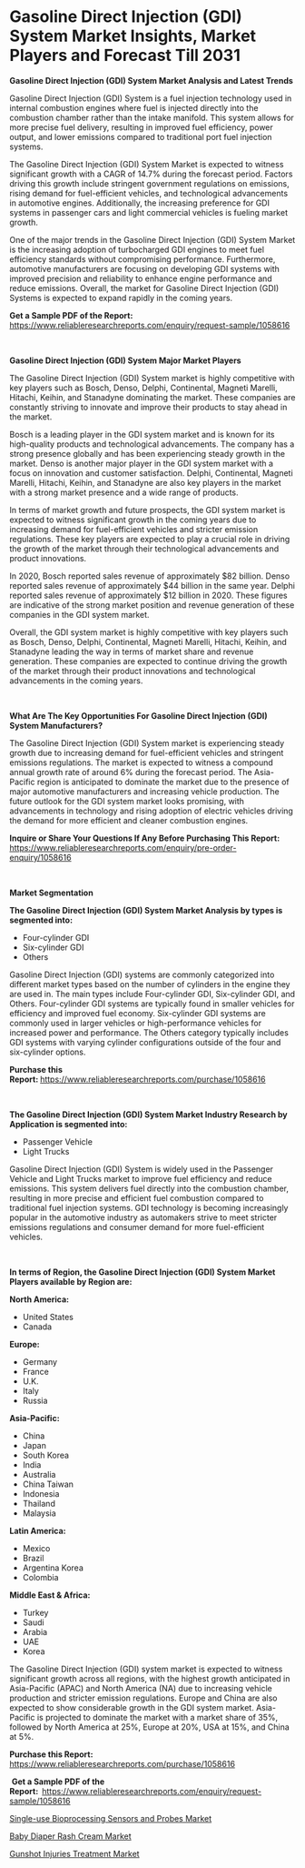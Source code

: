 <p><h1>Gasoline Direct Injection (GDI) System Market Insights, Market Players and Forecast Till 2031</h1></p><p><strong>Gasoline Direct Injection (GDI) System Market Analysis and Latest Trends</strong></p>
<p><p>Gasoline Direct Injection (GDI) System is a fuel injection technology used in internal combustion engines where fuel is injected directly into the combustion chamber rather than the intake manifold. This system allows for more precise fuel delivery, resulting in improved fuel efficiency, power output, and lower emissions compared to traditional port fuel injection systems.</p><p>The Gasoline Direct Injection (GDI) System Market is expected to witness significant growth with a CAGR of 14.7% during the forecast period. Factors driving this growth include stringent government regulations on emissions, rising demand for fuel-efficient vehicles, and technological advancements in automotive engines. Additionally, the increasing preference for GDI systems in passenger cars and light commercial vehicles is fueling market growth.</p><p>One of the major trends in the Gasoline Direct Injection (GDI) System Market is the increasing adoption of turbocharged GDI engines to meet fuel efficiency standards without compromising performance. Furthermore, automotive manufacturers are focusing on developing GDI systems with improved precision and reliability to enhance engine performance and reduce emissions. Overall, the market for Gasoline Direct Injection (GDI) Systems is expected to expand rapidly in the coming years.</p></p>
<p><strong>Get a Sample PDF of the Report:&nbsp;</strong> <a href="https://www.reliableresearchreports.com/enquiry/request-sample/1058616">https://www.reliableresearchreports.com/enquiry/request-sample/1058616</a></p>
<p>&nbsp;</p>
<p><strong>Gasoline Direct Injection (GDI) System Major Market Players</strong></p>
<p><p>The Gasoline Direct Injection (GDI) System market is highly competitive with key players such as Bosch, Denso, Delphi, Continental, Magneti Marelli, Hitachi, Keihin, and Stanadyne dominating the market. These companies are constantly striving to innovate and improve their products to stay ahead in the market.</p><p>Bosch is a leading player in the GDI system market and is known for its high-quality products and technological advancements. The company has a strong presence globally and has been experiencing steady growth in the market. Denso is another major player in the GDI system market with a focus on innovation and customer satisfaction. Delphi, Continental, Magneti Marelli, Hitachi, Keihin, and Stanadyne are also key players in the market with a strong market presence and a wide range of products.</p><p>In terms of market growth and future prospects, the GDI system market is expected to witness significant growth in the coming years due to increasing demand for fuel-efficient vehicles and stricter emission regulations. These key players are expected to play a crucial role in driving the growth of the market through their technological advancements and product innovations.</p><p>In 2020, Bosch reported sales revenue of approximately $82 billion. Denso reported sales revenue of approximately $44 billion in the same year. Delphi reported sales revenue of approximately $12 billion in 2020. These figures are indicative of the strong market position and revenue generation of these companies in the GDI system market.</p><p>Overall, the GDI system market is highly competitive with key players such as Bosch, Denso, Delphi, Continental, Magneti Marelli, Hitachi, Keihin, and Stanadyne leading the way in terms of market share and revenue generation. These companies are expected to continue driving the growth of the market through their product innovations and technological advancements in the coming years.</p></p>
<p>&nbsp;</p>
<p><strong>What Are The Key Opportunities For Gasoline Direct Injection (GDI) System Manufacturers?</strong></p>
<p><p>The Gasoline Direct Injection (GDI) System market is experiencing steady growth due to increasing demand for fuel-efficient vehicles and stringent emissions regulations. The market is expected to witness a compound annual growth rate of around 6% during the forecast period. The Asia-Pacific region is anticipated to dominate the market due to the presence of major automotive manufacturers and increasing vehicle production. The future outlook for the GDI system market looks promising, with advancements in technology and rising adoption of electric vehicles driving the demand for more efficient and cleaner combustion engines.</p></p>
<p><strong>Inquire or Share Your Questions If Any Before Purchasing This Report:</strong> <a href="https://www.reliableresearchreports.com/enquiry/pre-order-enquiry/1058616">https://www.reliableresearchreports.com/enquiry/pre-order-enquiry/1058616</a></p>
<p>&nbsp;</p>
<p><strong>Market Segmentation</strong></p>
<p><strong>The Gasoline Direct Injection (GDI) System Market Analysis by types is segmented into:</strong></p>
<p><ul><li>Four-cylinder GDI</li><li>Six-cylinder GDI</li><li>Others</li></ul></p>
<p><p>Gasoline Direct Injection (GDI) systems are commonly categorized into different market types based on the number of cylinders in the engine they are used in. The main types include Four-cylinder GDI, Six-cylinder GDI, and Others. Four-cylinder GDI systems are typically found in smaller vehicles for efficiency and improved fuel economy. Six-cylinder GDI systems are commonly used in larger vehicles or high-performance vehicles for increased power and performance. The Others category typically includes GDI systems with varying cylinder configurations outside of the four and six-cylinder options.</p></p>
<p><strong>Purchase this Report:&nbsp;</strong><a href="https://www.reliableresearchreports.com/purchase/1058616">https://www.reliableresearchreports.com/purchase/1058616</a></p>
<p>&nbsp;</p>
<p><strong>The Gasoline Direct Injection (GDI) System Market Industry Research by Application is segmented into:</strong></p>
<p><ul><li>Passenger Vehicle</li><li>Light Trucks</li></ul></p>
<p><p>Gasoline Direct Injection (GDI) System is widely used in the Passenger Vehicle and Light Trucks market to improve fuel efficiency and reduce emissions. This system delivers fuel directly into the combustion chamber, resulting in more precise and efficient fuel combustion compared to traditional fuel injection systems. GDI technology is becoming increasingly popular in the automotive industry as automakers strive to meet stricter emissions regulations and consumer demand for more fuel-efficient vehicles.</p></p>
<p>&nbsp;</p>
<p><strong>In terms of Region, the Gasoline Direct Injection (GDI) System Market Players available by Region are:</strong></p>
<p>
    <p> <strong> North America: </strong>
        <ul>
            <li>United States</li>
            <li>Canada</li>
        </ul>
        </p> 
    <p> <strong> Europe: </strong>
        <ul>
            <li>Germany</li>
            <li>France</li>
            <li>U.K.</li>
            <li>Italy</li>
            <li>Russia</li>
        </ul>
        </p> 
    <p> <strong> Asia-Pacific: </strong>
        <ul>
            <li>China</li>
            <li>Japan</li>
            <li>South Korea</li>
            <li>India</li>
            <li>Australia</li>
            <li>China Taiwan</li>
            <li>Indonesia</li>
            <li>Thailand</li>
            <li>Malaysia</li>
        </ul>
        </p> 
    <p> <strong> Latin America: </strong>
        <ul>
            <li>Mexico</li>
            <li>Brazil</li>
            <li>Argentina Korea</li>
            <li>Colombia</li>
        </ul>
        </p> 
    <p> <strong> Middle East & Africa: </strong>
        <ul>
            <li>Turkey</li>
            <li>Saudi</li>
            <li>Arabia</li>
            <li>UAE</li>
            <li>Korea</li>
        </ul>
    </p>
    </p>
<p><p>The Gasoline Direct Injection (GDI) system market is expected to witness significant growth across all regions, with the highest growth anticipated in Asia-Pacific (APAC) and North America (NA) due to increasing vehicle production and stricter emission regulations. Europe and China are also expected to show considerable growth in the GDI system market. Asia-Pacific is projected to dominate the market with a market share of 35%, followed by North America at 25%, Europe at 20%, USA at 15%, and China at 5%.</p></p>
<p><strong>Purchase this Report: </strong><a href="https://www.reliableresearchreports.com/purchase/1058616">https://www.reliableresearchreports.com/purchase/1058616</a></p>
<p>&nbsp;<strong>Get a Sample PDF of the Report:&nbsp;&nbsp;</strong><a href="https://www.reliableresearchreports.com/enquiry/request-sample/1058616">https://www.reliableresearchreports.com/enquiry/request-sample/1058616</a></p>
<p><strong></strong></p>
<p><p><a href="https://view.publitas.com/reportprime-1/single-use-bioprocessing-sensors-and-probes-market-research-report-unlocks-analysis-on-the-market-financial-status-market-size-and-market-revenue-upto-2030/">Single-use Bioprocessing Sensors and Probes Market</a></p><p><a href="https://view.publitas.com/reportprime-1/baby-diaper-rash-cream-market-size-furnishes-valuable-information-encompassing-market-share-market-trends-and-projections-spanning-from-2023-to-2030/">Baby Diaper Rash Cream Market</a></p><p><a href="https://view.publitas.com/reportprime-1/gunshot-injuries-treatment-market-with-the-goal-of-estimating-the-market-size-and-future-growth-potential-of-various-market-segments-based-on-component-applications-end-user-and-region/">Gunshot Injuries Treatment Market</a></p></p>